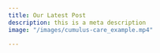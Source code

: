 ```yaml
---
title: Our Latest Post
description: this is a meta description
image: "/images/cumulus-care_example.mp4"

---
```

